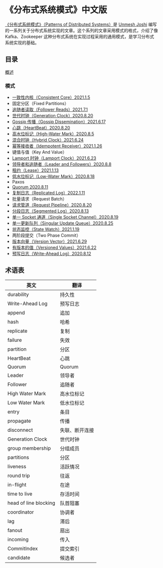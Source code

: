 # 《分布式系统模式》中文版

[《分布式系统模式》（Patterns of Distributed Systems）](https://martinfowler.com/articles/patterns-of-distributed-systems/)是 [Unmesh Joshi](https://twitter.com/unmeshjoshi) 编写的一系列关于分布式系统实现的文章。这个系列的文章采用模式的格式，介绍了像 Kafka、Zookeeper 这种分布式系统在实现过程采用的通用模式，是学习分布式系统实现的基础。

## 目录

[概述](content/overview.md)

### 模式

* [一致性内核（Consistent Core）2021.1.5](content/consistent-core.md)
* 固定分区（Fixed Partitions）
* [追随者读取（Follower Reads）2021.7.1](content/follower-reads.md)
* [世代时钟（Generation Clock）2020.8.20](content/generation-clock.md)
* [Gossip 传播（Gossip Dissemination）2021.6.17](content/gossip-dissemination.md)
* [心跳（HeartBeat）2020.8.20](content/heartbeat.md)
* [高水位标记（High-Water Mark）2020.8.5](content/high-water-mark.md)
* [混合时钟（Hybrid Clock）2021.6.24](content/hybrid-clock.md)
* [幂等接收者（Idempotent Receiver）2021.1.26](content/idempotent-receiver.md)
* 键值与值（Key And Value）
* [Lamport 时钟（Lamport Clock）2021.6.23](content/lamport-clock.md)
* [领导者和追随者（Leader and Followers）2020.8.8](content/leader-and-followers.md)
* [租约（Lease）2021.1.13](content/lease.md)
* [低水位标记（Low-Water Mark）2020.8.18](content/low-water-mark.md)
* Paxos
* [Quorum 2020.8.11](content/quorum.md)
* [复制日志（Replicated Log）2022.1.11](content/replicated-log.md)
* 批量请求（Request Batch）
* [请求管道（Request Pipeline）2020.8.20](content/request-pipeline.md)
* [分段日志（Segmented Log）2020.8.13](content/segmented-log.md)
* [单一 Socket 通道（Single Socket Channel）2020.8.19](content/single-socket-channel.md)
* [单一更新队列（Singular Update Queue）2020.8.25](content/singular-update-queue.md)
* [状态监控（State Watch）2021.1.19](content/state-watch.md)
* 两阶段提交（Two Phase Commit）
* [版本向量（Version Vector）2021.6.29](content/version-vector.md)
* [有版本的值（Versioned Values）2021.6.22](content/versioned-value.md)
* [预写日志（Write-Ahead Log）2020.8.12](content/write-ahead-log.md)

## 术语表

| 英文             | 翻译           |
| ---------------- | -------------- |
| durability       | 持久性         |
| Write-Ahead Log  | 预写日志       |
| append           | 追加           |
| hash             | 哈希           |
| replicate        | 复制           |
| failure          | 失效           |
| partition        | 分区           |
| HeartBeat        | 心跳           |
| Quorum           | Quorum         |
| Leader           | 领导者         |
| Follower         | 追随者         |
| High Water Mark  | 高水位标记     |
| Low Water Mark   | 低水位标记     |
| entry            | 条目           |
| propagate        | 传播           |
| disconnect       | 失联、断开连接 |
| Generation Clock | 世代时钟       |
| group membership | 分组成员       |
| partitions       | 分区          |
| liveness         | 活跃情况       |
| round trip       | 往返          |
| in-flight        | 在途          |
| time to live     | 存活时间       |
| head of line blocking | 队首阻塞  |
| coordinator      | 协调者        |
| lag              | 滞后          |
| fanout           | 扇出          |
| incoming         | 传入          |
| CommitIndex      | 提交索引       |
| candidate        | 候选者        |

